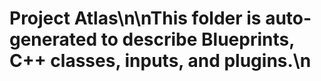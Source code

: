 # Project Atlas\n\nThis folder is auto-generated to describe Blueprints, C++ classes, inputs, and plugins.\n